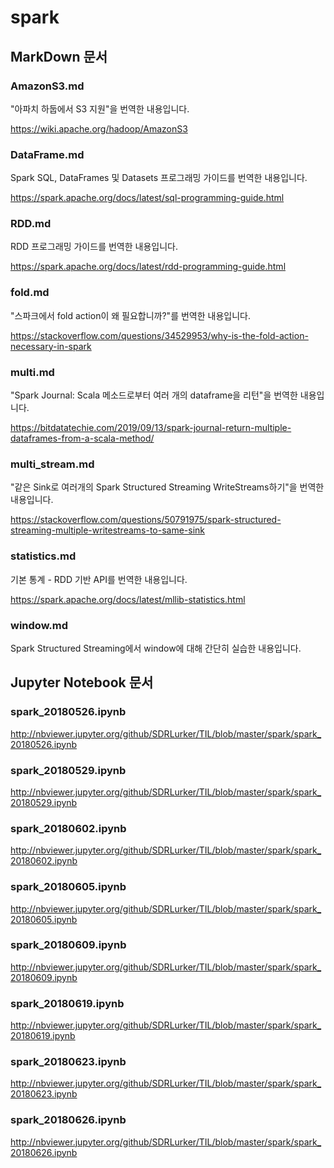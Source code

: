 # spark

## MarkDown 문서

### AmazonS3.md

"아파치 하둡에서 S3 지원"을 번역한 내용입니다.

https://wiki.apache.org/hadoop/AmazonS3

### DataFrame.md

Spark SQL, DataFrames 및 Datasets 프로그래밍 가이드를 번역한 내용입니다.

https://spark.apache.org/docs/latest/sql-programming-guide.html

### RDD.md

RDD 프로그래밍 가이드를 번역한 내용입니다.

https://spark.apache.org/docs/latest/rdd-programming-guide.html

### fold.md

"스파크에서 fold action이 왜 필요합니까?"를 번역한 내용입니다.

https://stackoverflow.com/questions/34529953/why-is-the-fold-action-necessary-in-spark

### multi.md

"Spark Journal: Scala 메소드로부터 여러 개의 dataframe을 리턴"을 번역한 내용입니다.

https://bitdatatechie.com/2019/09/13/spark-journal-return-multiple-dataframes-from-a-scala-method/

### multi_stream.md

"같은 Sink로 여러개의 Spark Structured Streaming WriteStreams하기"을 번역한 내용입니다.

https://stackoverflow.com/questions/50791975/spark-structured-streaming-multiple-writestreams-to-same-sink

### statistics.md

기본 통계 - RDD 기반 API를 번역한 내용입니다.

https://spark.apache.org/docs/latest/mllib-statistics.html

### window.md

Spark Structured Streaming에서 window에 대해 간단히 실습한 내용입니다.

## Jupyter Notebook 문서

### spark_20180526.ipynb

http://nbviewer.jupyter.org/github/SDRLurker/TIL/blob/master/spark/spark_20180526.ipynb

### spark_20180529.ipynb

http://nbviewer.jupyter.org/github/SDRLurker/TIL/blob/master/spark/spark_20180529.ipynb

### spark_20180602.ipynb

http://nbviewer.jupyter.org/github/SDRLurker/TIL/blob/master/spark/spark_20180602.ipynb

### spark_20180605.ipynb

http://nbviewer.jupyter.org/github/SDRLurker/TIL/blob/master/spark/spark_20180605.ipynb

### spark_20180609.ipynb

http://nbviewer.jupyter.org/github/SDRLurker/TIL/blob/master/spark/spark_20180609.ipynb

### spark_20180619.ipynb

http://nbviewer.jupyter.org/github/SDRLurker/TIL/blob/master/spark/spark_20180619.ipynb

### spark_20180623.ipynb

http://nbviewer.jupyter.org/github/SDRLurker/TIL/blob/master/spark/spark_20180623.ipynb

### spark_20180626.ipynb

http://nbviewer.jupyter.org/github/SDRLurker/TIL/blob/master/spark/spark_20180626.ipynb

